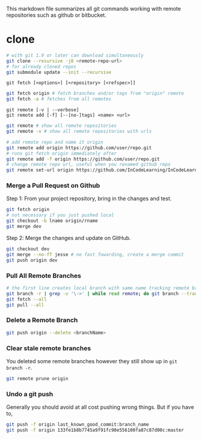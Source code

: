 This markdown file summarizes all git commands working with remote repositories such as github or bitbucket.

# clone

```bash
# with git 1.9 or later can download simultaneously
git clone --resursive -j8 <remote-repo-url>
# for already cloned repos
git submodule update --init --recursive
```

`git fetch [<options>] [<repository> [<refspec>]]`

```bash
git fetch origin # fetch branches and/or tags from "origin" remote
git fetch -a # fetches from all remotes
```

`git remote [-v | --verbose]`  
`git remote add [-f] [--[no-]tags] <name> <url>`

```bash
git remote # show all remote repositories
git remote -v # show all remote repositories with urls

# add remote repo and name it origin
git remote add origin https://github.com/user/repo.git
# runs git fetch origin immediately after
git remote add -f origin https://github.com/user/repo.git
# change remote repo url, useful when you renamed github repo
git remote set-url origin https://github.com/InCodeLearning/InCodeLearning-Git_Github.git
```

### Merge a Pull Request on Github

Step 1: From your project repository, bring in the changes and test.

```bash
git fetch origin
# not necessary if you just pushed local 
git checkout -b lname origin/rname 
git merge dev
```

Step 2: Merge the changes and update on GitHub.

```bash
git checkout dev
git merge --no-ff jesse # no fast fowarding, create a merge commit
git push origin dev
```

### Pull All Remote Branches

```bash
# the first line creates local branch with same name tracking remote branch
git branch -r | grep -v '\->' | while read remote; do git branch --track "${remote#origin/}" "$remote"; done
git fetch --all
git pull --all
```

### Delete a Remote Branch

```bash
git push origin --delete <branchName>
```

### Clear stale remote branches

You deleted some remote branches however they still show up in `git branch -r`.

```bash
git remote prune origin
```

### Undo a git push

Generally you should avoid at all cost pushing wrong things. But if you have to,

```bash
git push -f origin last_known_good_commit:branch_name
git push -f origin 133fe1b8b7745a9f91fc90e556100fa87c87d00c:master
``` 
